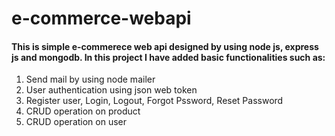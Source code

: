 # e-commerce-webapi
#### This is simple e-commerece web api designed by using node js, express js and mongodb. In this project I have added basic functionalities such as:
1. Send mail by using node mailer
2. User authentication using json web token
3. Register user, Login, Logout, Forgot Pssword, Reset Password
4. CRUD operation on product
5. CRUD operation on user
